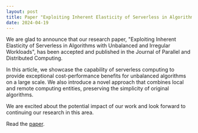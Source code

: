 ```yaml
---
layout: post
title: Paper "Exploiting Inherent Elasticity of Serverless in Algorithms with Unbalanced and Irregular Workloads"
date: 2024-04-19
---
```

We are glad to announce that our research paper, "Exploiting Inherent Elasticity of Serverless in Algorithms with Unbalanced and Irregular Workloads", has been accepted and published in the Journal of Parallel and Distributed Computing. 

In this article, we showcase the capability of serverless computing to provide exceptional cost-performance benefits for unbalanced algorithms on a large scale. We also introduce a novel approach that combines local and remote computing entities, preserving the simplicity of original algorithms. 

We are excited about the potential impact of our work and look forward to continuing our research in this area.

Read the [paper][paper1].


[paper1]: https://www.sciencedirect.com/science/article/pii/S0743731524000558?via%3Dihub